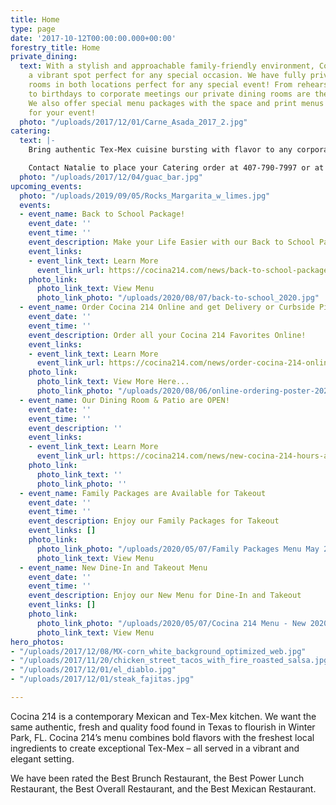 ```yaml
---
title: Home
type: page
date: '2017-10-12T00:00:00.000+00:00'
forestry_title: Home
private_dining:
  text: With a stylish and approachable family-friendly environment, Cocina 214 is
    a vibrant spot perfect for any special occasion. We have fully private dining
    rooms in both locations perfect for any special event! From rehearsal dinners
    to birthdays to corporate meetings our private dining rooms are the perfect space.
    We also offer special menu packages with the space and print menus exclusively
    for your event!
  photo: "/uploads/2017/12/01/Carne_Asada_2017_2.jpg"
catering:
  text: |-
    Bring authentic Tex-Mex cuisine bursting with flavor to any corporate, wedding or private event by selecting Cocina 214 as your catering preference. Whether the event is small or large, Cocina 214 offers a wide variety of dishes that caters to all types of palates. Cocina 214 catering combines the experience of freshly made food with dedicated high quality service to make a perfect eating experience at any event. Make your event buzz with excitement over the authentic and deliciousness Tex-Mex food provided by Cocina 214 catering service.

    Contact Natalie to place your Catering order at 407-790-7997 or at Natalie@cocina214.com
  photo: "/uploads/2017/12/04/guac_bar.jpg"
upcoming_events:
  photo: "/uploads/2019/09/05/Rocks_Margarita_w_limes.jpg"
  events:
  - event_name: Back to School Package!
    event_date: ''
    event_time: ''
    event_description: Make your Life Easier with our Back to School Package!
    event_links:
    - event_link_text: Learn More
      event_link_url: https://cocina214.com/news/back-to-school-package/
    photo_link:
      photo_link_text: View Menu
      photo_link_photo: "/uploads/2020/08/07/back-to-school_2020.jpg"
  - event_name: Order Cocina 214 Online and get Delivery or Curbside Pick-up!
    event_date: ''
    event_time: ''
    event_description: Order all your Cocina 214 Favorites Online!
    event_links:
    - event_link_text: Learn More
      event_link_url: https://cocina214.com/news/order-cocina-214-online-and-get-curbside-pick-up-or-delivery/
    photo_link:
      photo_link_text: View More Here...
      photo_link_photo: "/uploads/2020/08/06/online-ordering-poster-2020.jpg"
  - event_name: Our Dining Room & Patio are OPEN!
    event_date: ''
    event_time: ''
    event_description: ''
    event_links:
    - event_link_text: Learn More
      event_link_url: https://cocina214.com/news/new-cocina-214-hours-and-menu/
    photo_link:
      photo_link_text: ''
      photo_link_photo: ''
  - event_name: Family Packages are Available for Takeout
    event_date: ''
    event_time: ''
    event_description: Enjoy our Family Packages for Takeout
    event_links: []
    photo_link:
      photo_link_photo: "/uploads/2020/05/07/Family Packages Menu May 2020.pdf"
      photo_link_text: View Menu
  - event_name: New Dine-In and Takeout Menu
    event_date: ''
    event_time: ''
    event_description: Enjoy our New Menu for Dine-In and Takeout
    event_links: []
    photo_link:
      photo_link_photo: "/uploads/2020/05/07/Cocina 214 Menu - New 2020_letter size_final-1.pdf"
      photo_link_text: View Menu
hero_photos:
- "/uploads/2017/12/08/MX-corn_white_background_optimized_web.jpg"
- "/uploads/2017/11/20/chicken_street_tacos_with_fire_roasted_salsa.jpg"
- "/uploads/2017/12/01/el_diablo.jpg"
- "/uploads/2017/12/01/steak_fajitas.jpg"

---
```

Cocina 214 is a contemporary Mexican and Tex-Mex kitchen. We want the same authentic, fresh and quality food found in Texas to flourish in Winter Park, FL. Cocina 214’s menu combines bold flavors with the freshest local ingredients to create exceptional Tex-Mex – all served in a vibrant and elegant setting.

We have been rated the Best Brunch Restaurant, the Best Power Lunch Restaurant, the Best Overall Restaurant, and the Best Mexican Restaurant.